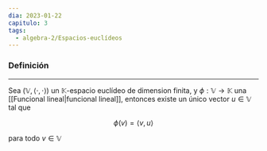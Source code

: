 ```yaml
---
dia: 2023-01-22
capitulo: 3
tags:
  - algebra-2/Espacios-euclídeos
---
```

### Definición
---
Sea $(\mathbb{V}, \langle \cdot, \cdot \rangle)$ un $\mathbb{K}$-espacio euclídeo de dimension finita, y $\phi : \mathbb{V} \to \mathbb{K}$ una [[Funcional lineal|funcional lineal]], entonces existe un único vector $u \in \mathbb{V}$ tal que 

$$ \phi(v) = \langle v, u \rangle $$

para todo $v \in \mathbb{V}$